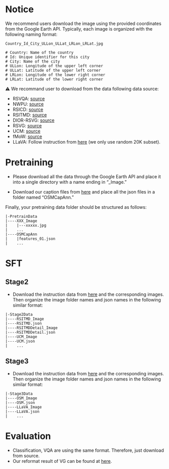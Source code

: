 # Notice
We recommend users download the image using the provided coordinates from the Google Earth API. Typically, each image is organized with the following naming format:

```
Country_Id_City_ULLon_ULLat_LRLon_LRLat.jpg

# Country: Name of the country
# Id: Unique identifier for this city
# City: Name of the city
# ULLon: Longitude of the upper left corner
# ULLat: Latitude of the upper left corner
# LRLon: Longitude of the lower right corner
# LRLat: Latitude of the lower right corner

```

⚠️ We recommand user to download from the data following data source:
+ RSVQA: [source](https://rsvqa.sylvainlobry.com/)
+ NWPU: [source](https://huggingface.co/datasets/timm/resisc45)
+ RSICD: [source](https://github.com/201528014227051/RSICD_optimal?tab=readme-ov-file)
+ RSITMD: [source](https://drive.google.com/file/d/1NJY86TAAUd8BVs7hyteImv8I2_Lh95W6/view)
+ DIOR-RSVG: [source](https://drive.google.com/drive/folders/1hTqtYsC6B-m4ED2ewx5oKuYZV13EoJp_)
+ RSVG: [source](https://drive.google.com/file/d/1kgnmVC6FVKdxCwaoG77sOfkaIHS_XiFt/view)
+ UCM: [source](http://weegee.vision.ucmerced.edu/datasets/landuse.html)
+ fMoW: [source](https://github.com/fMoW/dataset)
+ LLaVA: Follow instruction from [here](https://github.com/haotian-liu/LLaVA/blob/main/README.md#visual-instruction-tuning) (we only use random 20K subset).


# Pretraining
+ 	Please download all the data through the Google Earth API and place it into a single directory with a name ending in “_Image.”

+ Download our caption files from [here](https://huggingface.co/datasets/PumpkinCat/LHRS_Data/tree/main/Stage1) and place all the json files in a folder named “OSMCapAnn.”

Finally, your pretraining data folder should be structured as follows:
```
|-PretrainData
|----XXX_Image
|    |---xxxxx.jpg
|    ...
|----OSMCapAnn
|    |features_01.json
|    ...
```

# SFT
## Stage2
+ Download the instruction data from [here](https://huggingface.co/datasets/PumpkinCat/LHRS_Data/tree/main/Stage2) and the corresponding images. Then organize the image folder names and json names in the following similar format:

```
|-Stage2Data
|----RSITMD_Image
|----RSITMD.json
|----RSITMDDetail_Image
|----RSITMDDetail.json
|----UCM_Image
|----UCM.json
|    ...
```

## Stage3
+ Download the instruction data from [here](https://huggingface.co/datasets/PumpkinCat/LHRS_Data/tree/main/Stage3) and the corresponding images. Then organize the image folder names and json names in the following similar format:

```
|-Stage3Data
|----OSM_Image
|----OSM.json
|----LLaVA_Image
|----LLaVA.json
|    ...
```

# Evaluation
+ Classification, VQA are using the same format. Therefore, just download from source.
+ Our reformat result of VG can be found at [here](https://huggingface.co/datasets/PumpkinCat/LHRS_Data).


